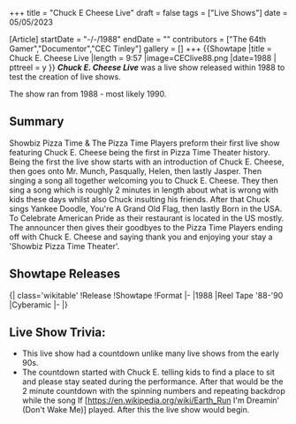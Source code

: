 +++
title = "Chuck E Cheese Live"
draft = false
tags = ["Live Shows"]
date = 05/05/2023

[Article]
startDate = "-/-/1988"
endDate = ""
contributors = ["The 64th Gamer","Documentor","CEC Tinley"]
gallery = []
+++
{{Showtape
|title = Chuck E. Cheese Live
|length = 9:57
|image=CEClive88.png
|date=1988
| pttreel = y
}}
<b><i>Chuck E. Cheese Live</b></i> was a live show released within 1988 to test the creation of live shows. 

The show ran from 1988 - most likely 1990.

<h2> Summary </h2>
Showbiz Pizza Time & The Pizza Time Players preform their first live show featuring Chuck E. Cheese being the first in Pizza Time Theater history. Being the first the live show starts with an introduction of Chuck E. Cheese, then goes onto Mr. Munch, Pasqually, Helen, then lastly Jasper. Then singing a song all together welcoming you to Chuck E. Cheese. They then sing a song which is roughly 2 minutes in length about what is wrong with kids these days whilst also Chuck insulting his friends. After that Chuck sings Yankee Doodle, You're A Grand Old Flag, then lastly Born in the USA. To Celebrate American Pride as their restaurant is located in the US mostly. The announcer then gives their goodbyes to the Pizza Time Players ending off with Chuck E. Cheese and saying thank you and enjoying your stay a 'Showbiz Pizza Time Theater'. 
<h2>Showtape Releases </h2>
{| class='wikitable'
!Release
!Showtape 
!Format
|-
|1988
|Reel Tape '88-'90
|Cyberamic
|-
|}

<h2> Live Show Trivia: </h2>

* This live show had a countdown unlike many live shows from the early 90s. 
* The countdown started with Chuck E. telling kids to find a place to sit and please stay seated during the performance. After that would be the 2 minute countdown with the spinning numbers and repeating backdrop while the song If [https://en.wikipedia.org/wiki/Earth_Run I'm Dreamin' (Don't Wake Me)] played. After this the live show would begin.